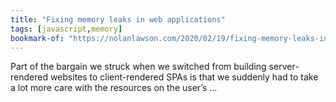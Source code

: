 ```yaml
---
title: "Fixing memory leaks in web applications"
tags: [javascript,memory]
bookmark-of: "https://nolanlawson.com/2020/02/19/fixing-memory-leaks-in-web-applications/"
---
```

Part of the bargain we struck when we switched from building server-rendered websites to client-rendered SPAs is that we suddenly had to take a lot more care with the resources on the user’s …